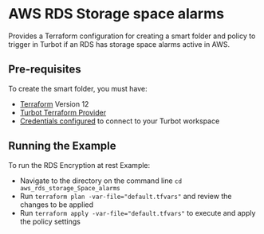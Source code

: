 # AWS RDS Storage space alarms

Provides a Terraform configuration for creating a smart folder and policy to trigger in Turbot if an RDS has storage space alarms active in AWS.


## Pre-requisites

To create the smart folder, you must have:
- [Terraform](https://www.terraform.io) Version 12
- [Turbot Terraform Provider](https://turbot.com/v5/docs/reference/terraform)
- [Credentials configured](https://turbot.com/v5/docs/reference/cli/installation#setup-your-turbot-credentials) to connect to your Turbot workspace

## Running the Example

To run the RDS Encryption at rest Example:
- Navigate to the directory on the command line `cd aws_rds_storage_Space_alarms`
- Run `terraform plan -var-file="default.tfvars"` and review the changes to be applied
- Run `terraform apply -var-file="default.tfvars"` to execute and apply the policy settings
